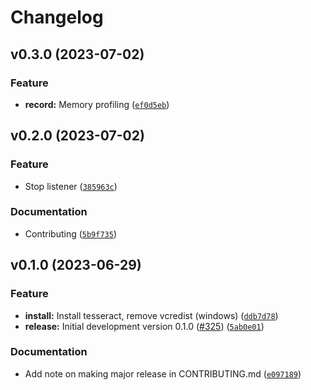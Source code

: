 # Changelog

<!--next-version-placeholder-->

## v0.3.0 (2023-07-02)

### Feature

* **record:** Memory profiling ([`ef0d5eb`](https://github.com/OpenAdaptAI/OpenAdapt/commit/ef0d5ebcf400c216c0b16c7ffb552391544b0a0c))

## v0.2.0 (2023-07-02)

### Feature

* Stop listener ([`385963c`](https://github.com/OpenAdaptAI/OpenAdapt/commit/385963ce098fbb9bdbe7adce8be97ea6213b0c20))

### Documentation

* Contributing ([`5b9f735`](https://github.com/OpenAdaptAI/OpenAdapt/commit/5b9f735da42c0bcdda2e47747f2acabb0f5f45fd))

## v0.1.0 (2023-06-29)

### Feature

* **install:** Install tesseract, remove vcredist (windows) ([`ddb7d78`](https://github.com/OpenAdaptAI/OpenAdapt/commit/ddb7d78d28dfbfb4c7004d1feede67ce743e916d))
* **release:** Initial development version 0.1.0 ([#325](https://github.com/OpenAdaptAI/OpenAdapt/issues/325)) ([`5ab0e01`](https://github.com/OpenAdaptAI/OpenAdapt/commit/5ab0e011cf42b61fd8ebc41035e29c14583fd7de))

### Documentation

* Add note on making major release in CONTRIBUTING.md ([`e097189`](https://github.com/OpenAdaptAI/OpenAdapt/commit/e0971897c9210a614cc65c1e1e69d510bb7a61ed))
